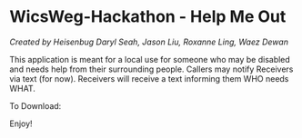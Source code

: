 # WicsWeg-Hackathon - Help Me Out
*Created by Heisenbug*
*Daryl Seah, Jason Liu, Roxanne Ling, Waez Dewan*

This application is meant for a local use for someone who may be disabled and needs help from their surrounding people.
Callers may notify Receivers via text (for now).
Receivers will receive a text informing them WHO needs WHAT.

To Download:






Enjoy!


